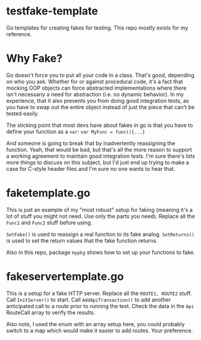 # testfake-template
Go templates for creating fakes for testing. This repo mostly exists for my reference. 

# Why Fake?
Go doesn't force you to put all your code in a class. That's good, depending on who you ask. Whether for or against procedural code, it's a fact that mocking OOP objects can force abstracted implementations where there isn't necessariy a need for abstraction (i.e. no dynamic behavior). In my experience, that it also prevents you from doing good integration tests, as you have to swap out the entire object instead of just the piece that can't be tested easily. 

The sticking point that most devs have about fakes in go is that you have to define your function as a `var`:
`var MyFunc = func(){...}`

And someone is going to break that by inadvertently reassigning the function. Yeah, that would be bad, but that's all the more reason to support a working agreement to maintain good integration tests. I'm sure there's lots more things to discuss on this subject, but I'd just end up trying to make a case for C-style header files and I'm sure no one wants to hear that. 

# faketemplate.go 
This is just an example of my "most robust" setup for faking (meaning it's a lot of stuff you might not need. Use only the parts you need). Replace all the `Func1` and `Func2` stuff before using. 

`SetFake()` is used to reassign a real function to its fake analog. 
`SetReturns()` is used to set the return values that the fake function returns. 

Also in this repo, package `mypkg` shows how to set up your functions to fake. 

# fakeservertemplate.go
This is a setup for a fake HTTP server. Replace all the `ROUTE1, ROUTE2` stuff. Call `InitServer()` to start. Call `AddApiTransaction()` to add another anticipated call to a route prior to running the test. Check the data in the `Api` RouteCall array to verify the results.  

Also note, I used the enum with an array setup here, you could probably switch to a map which would make it easier to add routes. Your preference. 

